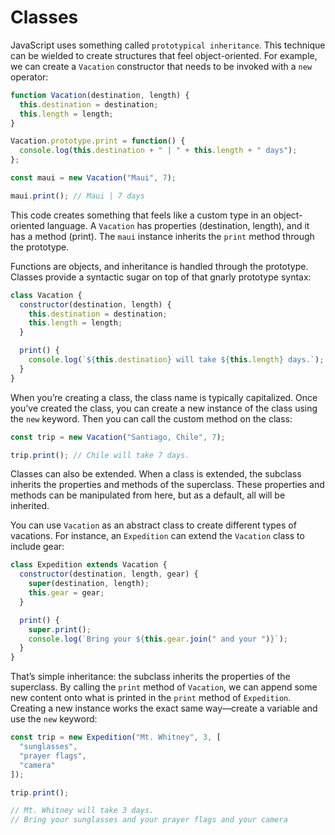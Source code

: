 # Classes

JavaScript uses something called `prototypical inheritance`. This technique can be wielded to create structures that feel object-oriented. For example, we can create a `Vacation` constructor that needs to be invoked with a `new` operator:

```javascript
function Vacation(destination, length) {
  this.destination = destination;
  this.length = length;
}

Vacation.prototype.print = function() {
  console.log(this.destination + " | " + this.length + " days");
};

const maui = new Vacation("Maui", 7);

maui.print(); // Maui | 7 days
```

This code creates something that feels like a custom type in an object-oriented language. A `Vacation` has properties (destination, length), and it has a method (print). The `maui` instance inherits the `print` method through the prototype. 



Functions are objects, and inheritance is handled through the prototype. Classes provide a syntactic sugar on top of that gnarly prototype syntax:

```javascript
class Vacation {
  constructor(destination, length) {
    this.destination = destination;
    this.length = length;
  }

  print() {
    console.log(`${this.destination} will take ${this.length} days.`);
  }
}
```

When you’re creating a class, the class name is typically capitalized. Once you’ve created the class, you can create a new instance of the class using the `new` keyword. Then you can call the custom method on the class:

```javascript
const trip = new Vacation("Santiago, Chile", 7);

trip.print(); // Chile will take 7 days.
```



Classes can also be extended. When a class is extended, the subclass inherits the properties and methods of the superclass. These properties and methods can be manipulated from here, but as a default, all will be inherited.

You can use `Vacation` as an abstract class to create different types of vacations. For instance, an `Expedition` can extend the `Vacation` class to include gear:

```javascript
class Expedition extends Vacation {
  constructor(destination, length, gear) {
    super(destination, length);
    this.gear = gear;
  }

  print() {
    super.print();
    console.log(`Bring your ${this.gear.join(" and your ")}`);
  }
}
```

That’s simple inheritance: the subclass inherits the properties of the superclass. By calling the `print` method of `Vacation`, we can append some new content onto what is printed in the `print` method of `Expedition`. Creating a new instance works the exact same way—create a variable and use the `new` keyword:

```javascript
const trip = new Expedition("Mt. Whitney", 3, [
  "sunglasses",
  "prayer flags",
  "camera"
]);

trip.print();

// Mt. Whitney will take 3 days.
// Bring your sunglasses and your prayer flags and your camera
```